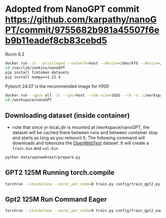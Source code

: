 # Adopted from NanoGPT commit https://github.com/karpathy/nanoGPT/commit/9755682b981a45507f6eb9b11eadef8cb83cebd5

Rocm 6.2
```bash
docker run -it --privileged --network=host --device=/dev/kfd --device=/dev/dri --group-add video --cap-add=SYS_PTRACE --security-opt seccomp=unconfined --ipc=host --shm-size 192G -v .:/var/lib/jenkins/nanoGPT rocm/pytorch:rocm6.2_ubuntu22.04_py3.10_pytorch_release_2.3.0
cd /var/lib/jenkins/nanoGPT
pip install tiktoken datasets
pip install numpy==1.22.4
```

Pytorch 24.07 is the recommended image for H100
```bash
docker run --gpus all -it --ipc=host --shm-size=192G --rm -v .:/workspace/nanoGPT nvcr.io/nvidia/pytorch:24.07-py3
cd /workspace/nanoGPT
```

## Downloading dataset (inside container)
- note that since yr local_dir is mounted at /workspace/nanoGPT, the dataset will be cached there between runs and between container stop and starts as long as you remount it.
The following command will downloads and tokenizes the [OpenWebText](https://huggingface.co/datasets/openwebtext) dataset. It will create a `train.bin` and `val.bin`
```sh
python data/openwebtext/prepare.py
```

## GPT2 125M Running torch.compile
```sh
torchrun --standalone --nproc_per_node=8 train.py config/train_gpt2.py
```

## Gpt2 125M Run Command Eager
```sh
torchrun --standalone --nproc_per_node=8 train.py config/train_gpt2_eager.py
```